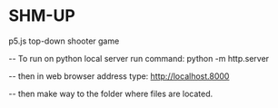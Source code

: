 # SHM-UP
p5.js top-down shooter game

-- To run on python local server run command:
python -m http.server

-- then in web browser address type:
http://localhost.8000

-- then make way to the folder where files are located.
